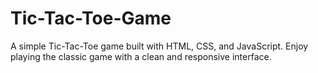 # Tic-Tac-Toe-Game
A simple Tic-Tac-Toe game built with HTML, CSS, and JavaScript. Enjoy playing the classic game with a clean and responsive interface. 
